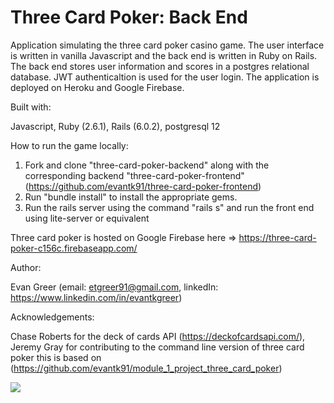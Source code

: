# Three Card Poker: Back End

Application simulating the three card poker casino game. The user interface is written in vanilla Javascript and the back end is written in Ruby on Rails. The back end stores user information and scores in a postgres relational database. JWT authenticaltion is used for the user login. The application is deployed on Heroku and Google Firebase.

Built with:

Javascript, Ruby (2.6.1), Rails (6.0.2), postgresql 12

How to run the game locally:
1. Fork and clone "three-card-poker-backend" along with the corresponding backend "three-card-poker-frontend" (https://github.com/evantk91/three-card-poker-frontend)
2. Run "bundle install" to install the appropriate gems.
3. Run the rails server using the command "rails s" and run the front end using lite-server or equivalent

Three card poker is hosted on Google Firebase here => https://three-card-poker-c156c.firebaseapp.com/

Author:

Evan Greer (email: etgreer91@gmail.com, linkedIn: https://www.linkedin.com/in/evantkgreer)

Acknowledgements:

Chase Roberts for the deck of cards API (https://deckofcardsapi.com/), Jeremy Gray for contributing to the command line version of three card poker this is based on (https://github.com/evantk91/module_1_project_three_card_poker)

![](demo.gif)
